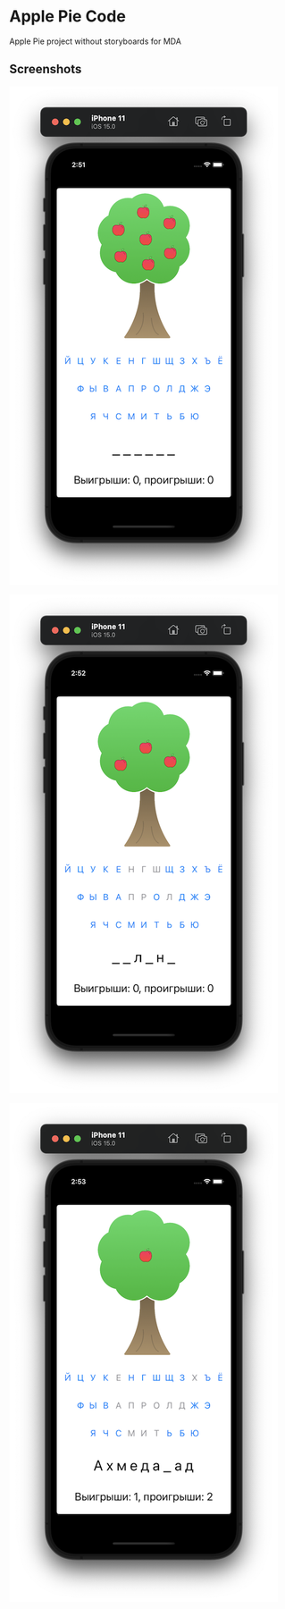 # Apple Pie Code

Apple Pie project without storyboards for MDA

## Screenshots

![Screenshot1](https://github.com/dusheees/Apple-Pie-Code/blob/main/Apple%20Pie%20Code/Screenshots/Screenshot01.png?raw=true)

![Screenshot2](https://github.com/dusheees/Apple-Pie-Code/blob/main/Apple%20Pie%20Code/Screenshots/Screenshot02.png?raw=true)

![Screenshot3](https://github.com/dusheees/Apple-Pie-Code/blob/main/Apple%20Pie%20Code/Screenshots/Screenshot03.png?raw=true)
